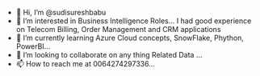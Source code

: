 - 👋 Hi, I’m @sudisureshbabu
- 👀 I’m interested in Business Intelligence Roles...
I had good experience on Telecom Billing, Order Management and CRM applications
- 🌱 I’m currently learning Azure Cloud concepts, SnowFlake, Phython, PowerBI...
- 💞️ I’m looking to collaborate on any thing Related Data ...
- 📫 How to reach me at 0064274297336...

<!---
sudisureshbabu/sudisureshbabu is a ✨ special ✨ repository because its `README.md` (this file) appears on your GitHub profile.
You can click the Preview link to take a look at your changes.
--->

